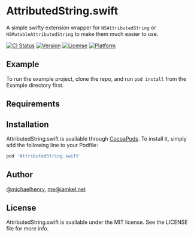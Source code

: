 # AttributedString.swift

A simple swifty extension wrapper for `NSAttributedString` or `NSMutableAttributedString` to make them much easier to use.


[![CI Status](https://img.shields.io/travis/michaelhenry/AttributedString.swift.svg?style=flat)](https://travis-ci.org/michaelhenry/AttributedString.swift)
[![Version](https://img.shields.io/cocoapods/v/AttributedString.swift.svg?style=flat)](https://cocoapods.org/pods/AttributedString.swift)
[![License](https://img.shields.io/cocoapods/l/AttributedString.swift.svg?style=flat)](https://cocoapods.org/pods/AttributedString.swift)
[![Platform](https://img.shields.io/cocoapods/p/AttributedString.swift.svg?style=flat)](https://cocoapods.org/pods/AttributedString.swift)

## Example

To run the example project, clone the repo, and run `pod install` from the Example directory first.

## Requirements

## Installation

AttributedString.swift is available through [CocoaPods](https://cocoapods.org). To install
it, simply add the following line to your Podfile:

```ruby
pod 'AttributedString.swift'
```

## Author

[@michaelhenry](https://github.com/michaelhenry), me@iamkel.net

## License

AttributedString.swift is available under the MIT license. See the LICENSE file for more info.
